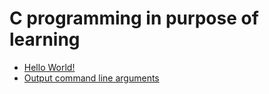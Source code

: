 # C programming in purpose of learning

<!-- UL -->
* [Hello World!](https://github.com/Duk4/Simple-C-Programs/blob/master/main.c)
* [Output command line arguments](https://github.com/Duk4/Simple-C-Programs/blob/master/args.c)